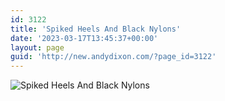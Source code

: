 ```yaml
---
id: 3122
title: 'Spiked Heels And Black Nylons'
date: '2023-03-17T13:45:37+00:00'
layout: page
guid: 'http://new.andydixon.com/?page_id=3122'
---
```


![Spiked Heels And Black Nylons](https://i0.wp.com/assets.g8x2.ldn.idrivee2-23.com/posters/Spiked%20Heels%20And%20Black%20Nylons%2001.jpg?w=1200&ssl=1 "Spiked Heels And Black Nylons")